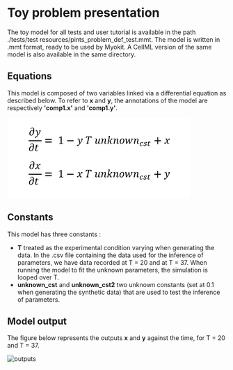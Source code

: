 # Toy problem presentation

The toy model for all tests and user tutorial is available in the path ./tests/test resources/pints_problem_def_test.mmt. The model is written in .mmt format, ready to be used by Myokit. A CellML version of the same model is also available in the same directory.

## Equations

This model is composed of two variables linked via a differential equation as described below. To refer to <strong>x</strong> and <strong>y</strong>, the annotations of the model are respectively <strong>'comp1.x'</strong> and <strong>'comp1.y'</strong>.

![Model equations](./model_equations.PNG)

## Constants

This model has three constants :
  - <strong>T</strong> treated as the experimental condition varying when generating the data. In the .csv file containing the data used for the inference of parameters, we have data recorded at T = 20 and at T = 37. When running the model to fit the unknown parameters, the simulation is looped over T.
  - <strong>unknown_cst</strong> and <strong>unknown_cst2</strong> two unknown constants (set at 0.1 when generating the synthetic data) that are used to test the inference of parameters. 
  
## Model output

The figure below represents the outputs <strong>x</strong> and <strong>y</strong> against the time, for T = 20 and T = 37.

![outputs](./model_outputs.PNG)
